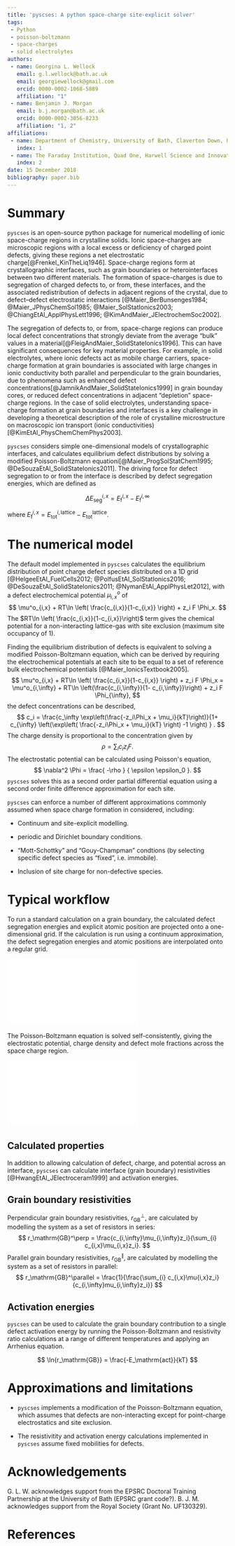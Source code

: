 ```yaml
---
title: 'pyscses: A python space-charge site-explicit solver'
tags:
 - Python
 - poisson-boltzmann
 - space-charges
 - solid electrolytes
authors:
 - name: Georgina L. Wellock
   email: g.l.wellock@bath.ac.uk
   email: georgiewellock@gmail.com
   orcid: 0000-0002-1068-5889
   affiliation: "1"
 - name: Benjamin J. Morgan
   email: b.j.morgan@bath.ac.uk
   orcid: 0000-0002-3056-8233
   affiliation: "1, 2"
affiliations:
 - name: Department of Chemistry, University of Bath, Claverton Down, UK, BA2 7AY
   index: 1
 - name: The Faraday Institution, Quad One, Harwell Science and Innovation Campus, Didcot, UK
   index: 2
date: 15 December 2018
bibliography: paper.bib
---
```


# Summary

``pyscses`` is an open-source python package for numerical modelling of ionic space-charge regions in crystalline solids. Ionic space-charges are microscopic regions with a local excess or deficiency of charged point defects, giving these regions a net electrostatic charge[@Frenkel_KinTheLiq1946]. Space-charge regions form at crystallographic interfaces, such as grain boundaries or heterointerfaces between two different materials. The formation of space-charges is due to segregation of charged defects to, or from, these interfaces, and the associated redistribution of defects in adjacent regions of the crystal, due to defect&ndash;defect electrostatic interactions [@Maier_BerBunsenges1984; @Maier_JPhysChemSol1985; @Maier_SolStatIonics2003; @ChiangEtAl_ApplPhysLett1996; @KimAndMaier_JElectrochemSoc2002]. 

The segregation of defects to, or from, space-charge regions can produce local defect concentrations that strongly deviate from the average &ldquo;bulk&rdquo; values in a material[@FleigAndMaier_SolidStateIonics1996]. This can have significant consequences for key material properties. For example, in solid electrolytes, where ionic defects act as mobile charge carriers, space-charge formation at grain boundaries is associated with large changes in ionic conductivity both parallel and perpendicular to the grain boundaries, due to phenomena such as enhanced defect concentrations[@JamnikAndMaier_SolidStateIonics1999] in grain bounday cores, or reduced defect concentrations in adjacent &ldquo;depletion&rdquo; space-charge regions. In the case of solid electrolytes, understanding space-charge formation at grain boundaries and interfaces is a key challenge in developing a theoretical description of the role of crystalline microstructure on macroscopic ion transport (ionic conductivities)[@KimEtAl_PhysChemChemPhys2003].

``pyscses`` considers simple one-dimensional models of crystallographic interfaces, and calculates equilibrium defect distributions by solving a modified Poisson-Boltzmann equationi[@Maier_ProgSolStatChem1995; @DeSouzaEtAl_SolidStateIonics2011]. The driving force for defect segregation to or from the interface is described by defect segregation energies, which are defined as

$$
\Delta E_\mathrm{seg}^{i,x} = E_\mathrm{f}^{i,x} - E_\mathrm{f}^{i, \infty}
$$

where $E_\mathrm{f}^{i,x} = E_\mathrm{tot}^{i,\mathrm{lattice}} - E_\mathrm{tot}^\mathrm{lattice}$.

# The numerical model
The default model implemented in ``pyscses`` calculates the equilibrium distribution of point charge defect species distributed on a 1D grid [@HelgeeEtAl_FuelCells2012; @PolfusEtAl_SolStatIonics2016; @DeSouzaEtAl_SolidStateIonics2011; @NymanEtAl_ApplPhysLet2012], with a defect electrochemical potential $\mu^o_{i,x}$ of
$$
\mu^o_{i,x} + RT\ln \left( \frac{c_{i,x}}{1-c_{i,x}} \right) + z_i F \Phi_x.
$$
The $RT\ln \left( \frac{c_{i,x}}{1-c_{i,x}}\right)$ term gives the chemical potential for a non-interacting lattice-gas with site exclusion (maximum site occupancy of 1).

Finding the equilibrium distribution of defects is equivalent to solving a modified Poisson-Boltzmann equation, which can be derived by requiring the electrochemical potentials at each site to be equal to a set of reference bulk electrochemical potentials [@Maier_IonicsTextbook2005].
$$
\mu^o_{i,x} + RT\ln \left( \frac{c_{i,x}}{1-c_{i,x}} \right) + z_i F \Phi_x = \mu^o_{i,\infty} + RT\ln \left(\frac{c_{i,\infty}}{1- c_{i,\infty}}\right) + z_i F \Phi_{\infty},
$$
the defect concentrations can be described,
$$
c_i = \frac{c_\infty \exp\left(\frac{-z_i\Phi_x + \mu_i}{kT}\right)}{1+ c_{\infty} \left(\exp\left( \frac{-z_i\Phi_x + \mu_i}{kT} \right) -1 \right) } . 
$$
The charge density is proportional to the concentration given by
$$
\rho = \sum_i c_i z_i F.
$$
The electrostatic potential can be calculated using Poisson's equation,
$$
\nabla^2 \Phi = \frac{ -\rho } { \epsilon \epsilon_0 }.
$$
``pyscses`` solves this as a second order partial differential equation using a second order finite difference approximation for each site.

``pyscses`` can enforce a number of different approximations commonly assumed when space charge formation in considered, including:

- Continuum and site-explicit modelling.

- periodic and Dirichlet boundary conditions.

- &ldquo;Mott-Schottky&rdquo; and &ldquo;Gouy-Champman&rdquo; condtions (by selecting specific defect species as &ldquo;fixed&rdquo;, i.e. immobile).

- Inclusion of site charge for non-defective species.

# Typical workflow

To run a standard calculation on a grain boundary, the calculated defect segregation energies and explicit atomic position are projected onto a one-dimensional grid. If the calculation is run using a continuum approximation, the defect segregation energies and atomic positions are interpolated onto a regular grid.

![A crystal structure is generated and the explicit site positions are projected to create a one-dimensional grid. The segregation energy of each defect can then be associated with the appropriate grid point.](Figures/seg_energies_joss.pdf)

The Poisson-Boltzmann equation is solved self-consistently, giving the electrostatic potential, charge density and defect mole fractions across the space charge region.

![Example output for Gd-doped ceria. Comparison between the output from the Poisson-Boltzmann solver using continuum and site-explicit modelling](Figures/continuum_vs_se_joss_MS.pdf)

## Calculated properties

In addition to allowing calculation of defect, charge, and potential across an interface, ``pyscses`` can calculate interface (grain boundary) resistivities [@HwangEtAl_JElectroceram1999] and activation energies. 

## Grain boundary resistivities

Perpendicular grain boundary resistivities, $r_\mathrm{GB}^\perp$, are calculated by modelling the system as a set of resistors in series:
$$
r_\mathrm{GB}^\perp = \frac{c_{i,\infty}\mu_{i,\infty}z_i}{\sum_{i} c_{i,x}\mu_{i,x}z_i}.
$$
Parallel grain boundary resistivities, $r_\mathrm{GB}^\parallel$, are calculated by modelling the system as a set of resistors in parallel:
$$
r_\mathrm{GB}^\parallel = \frac{1}{\frac{\sum_{i} c_{i,x}\mu{i,x}z_i}{c_{i,\infty}mu_{i,\infty}z_i}}
$$
 
## Activation energies
``pyscses`` can be used to calculate the grain boundary contribution to a single defect activation energy by running the Poisson-Boltzmann and resistivity ratio calculations at a range of different temperatures and applying an Arrhenius equation. 

$$
\ln{r_\mathrm{GB}} = \frac{-E_\mathrm{act}}{kT}
$$

# Approximations and limitations
- ``pyscses`` implements a modification of the Poisson-Boltzmann equation, which assumes that defects are non-interacting except for point-charge electrostatics and site exclusion.

- The resistivitity and activation energy calculations implemented in ``pyscses`` assume fixed mobilities for defects.

# Acknowledgements

G. L. W. acknowledges support from the EPSRC Doctoral Training Partnership at the University of Bath (EPSRC grant code?).
B. J. M. acknowledges support from the Royal Society (Grant No. UF130329).

# References
